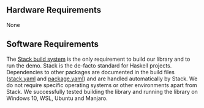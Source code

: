 ﻿## Hardware Requirements
None

## Software Requirements

The [Stack build system][stack] is the only requirement to build our library and to run the demo.
Stack is the de-facto standard for Haskell projects.
Dependencies to other packages are documented in the build files ([stack.yaml](stack.yaml) and [package.yaml](package.yaml)) and are handled automatically by Stack.
We do not require specific operating systems or other environments apart from Stack.
We successfully tested building the library and running the library on Windows 10, WSL, Ubuntu and Manjaro.

[stack]: https://docs.haskellstack.org/en/stable/README/